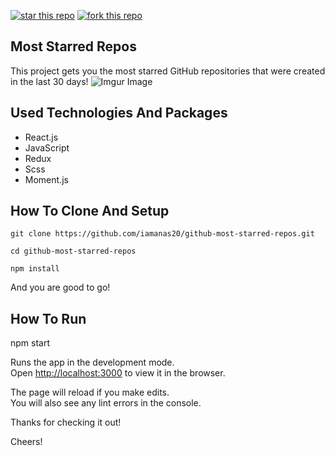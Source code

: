 [![star this repo](http://githubbadges.com/star.svg?user=boennemann&repo=badges&style=flat)](https://github.com/boennemann/badges)
[![fork this repo](http://githubbadges.com/fork.svg?user=boennemann&repo=badges&style=flat)](https://github.com/boennemann/badges/fork)

## Most Starred Repos

This project gets you the most starred GitHub repositories that were created in the last 30 days!
![Imgur Image](https://i.imgur.com/shL08o7.jpg)

## Used Technologies And Packages

- React.js
- JavaScript
- Redux
- Scss
- Moment.js

## How To Clone And Setup

```
git clone https://github.com/iamanas20/github-most-starred-repos.git

cd github-most-starred-repos

npm install
```

And you are good to go!

## How To Run

npm start

Runs the app in the development mode.<br>
Open [http://localhost:3000](http://localhost:3000) to view it in the browser.

The page will reload if you make edits.<br>
You will also see any lint errors in the console.

Thanks for checking it out!

Cheers!
